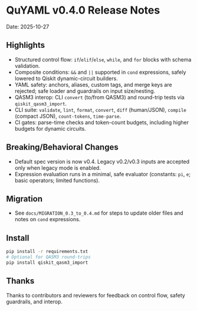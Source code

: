 # QuYAML v0.4.0 Release Notes

Date: 2025-10-27

## Highlights
- Structured control flow: `if`/`elif`/`else`, `while`, and `for` blocks with schema validation.
- Composite conditions: `&&` and `||` supported in `cond` expressions, safely lowered to Qiskit dynamic-circuit builders.
- YAML safety: anchors, aliases, custom tags, and merge keys are rejected; safe loader and guardrails on input size/nesting.
- QASM3 interop: CLI `convert` (to/from QASM3) and round-trip tests via `qiskit_qasm3_import`.
- CLI suite: `validate`, `lint`, `format`, `convert`, `diff` (human/JSON), `compile` (compact JSON), `count-tokens`, `time-parse`.
- CI gates: parse-time checks and token-count budgets, including higher budgets for dynamic circuits.

## Breaking/Behavioral Changes
- Default spec version is now v0.4. Legacy v0.2/v0.3 inputs are accepted only when legacy mode is enabled.
- Expression evaluation runs in a minimal, safe evaluator (constants: `pi`, `e`; basic operators; limited functions).

## Migration
- See `docs/MIGRATION_0.3_to_0.4.md` for steps to update older files and notes on `cond` expressions.

## Install
```bash
pip install -r requirements.txt
# Optional for QASM3 round-trips
pip install qiskit_qasm3_import
```

## Thanks
Thanks to contributors and reviewers for feedback on control flow, safety guardrails, and interop.
